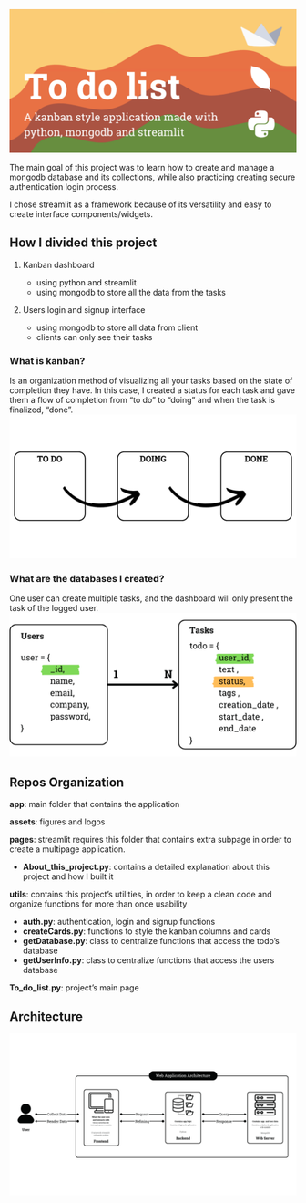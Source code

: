 ![webpage arhcitecture](./app/assets/header.png)

The main goal of this project was to learn how to create and manage a mongodb database and its collections, while also practicing creating secure authentication login process.

I chose streamlit as a framework because of its versatility and easy to create interface components/widgets.

## How I divided this project

1. Kanban dashboard
    - using python and streamlit
    - using mongodb to store all the data from the tasks

2. Users login and signup interface
    - using mongodb to store all data from client 
    - clients can only see their tasks

### What is kanban?
Is an organization method of visualizing all your tasks based on the state of completion they have. In this case, I created a status for each task and gave them a flow of completion from “to do” to “doing” and when the task is finalized, “done”.
![webpage arhcitecture](./app/assets/kanban.png)


### What are the databases I created?
One user can create multiple tasks, and the dashboard will only present the task of the logged user.
![webpage arhcitecture](./app/assets/databases.png)



## Repos Organization
**app**: main folder that contains the application

**assets**: figures and logos

**pages**: streamlit requires this folder that contains extra subpage in order to create a multipage application.
- **About_this_project.py**: contains a detailed explanation about this project and how I built it

**utils**: contains this project’s utilities, in order to keep a clean code and organize functions for more than once usability
- **auth.py**: authentication, login and signup functions
- **createCards.py**: functions to style the kanban columns and cards
- **getDatabase.py**: class to centralize functions that access the todo’s database
- **getUserInfo.py**: class to centralize functions that access the users database

**To_do_list.py**: project’s main page

## Architecture
![webpage arhcitecture](./app/assets/todolist_architecture.png)